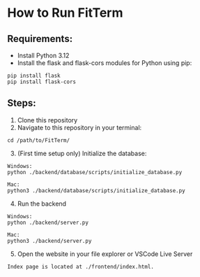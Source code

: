 # How to Run FitTerm

## Requirements:
- Install Python 3.12
- Install the flask and flask-cors modules for Python using pip:
```
pip install flask
pip install flask-cors
```

## Steps:
1. Clone this repository
2. Navigate to this repository in your terminal:
```
cd /path/to/FitTerm/
```
3. (First time setup only) Initialize the database:
```
Windows:
python ./backend/database/scripts/initialize_database.py

Mac:
python3 ./backend/database/scripts/initialize_database.py
```
4. Run the backend
```
Windows:
python ./backend/server.py

Mac:
python3 ./backend/server.py
```
5. Open the website in your file explorer or VSCode Live Server
```
Index page is located at ./frontend/index.html.
```

